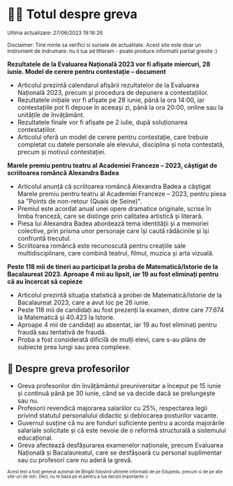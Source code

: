 # 👩‍🏫 Totul despre greva
<sub>Ultima actualizare: 27/06/2023 19:16:26</sub>

<sub>Disclaimer: Tine minte sa verifici si sursele de actualitate. Acest site este doar un instrument de indrumare: nu il lua ad litteram - poate produce informatii partial gresite :)</sub>

**Rezultatele de la Evaluarea Națională 2023 vor fi afișate miercuri, 28 iunie. Model de cerere pentru contestație – document**
- Articolul prezintă calendarul afișării rezultatelor de la Evaluarea Națională 2023, precum și procedura de depunere a contestațiilor.
- Rezultatele inițiale vor fi afișate pe 28 iunie, până la ora 14:00, iar contestațiile pot fi depuse în aceeași zi, până la ora 20:00, online sau la unitățile de învățământ.
- Rezultatele finale vor fi afișate pe 2 iulie, după soluționarea contestațiilor.
- Articolul oferă un model de cerere pentru contestație, care trebuie completat cu datele personale ale elevului, disciplina și nota contestată, precum și motivul contestației.

**Marele premiu pentru teatru al Academiei Franceze – 2023, câștigat de scriitoarea româncă Alexandra Badea**
- Articolul anunță că scriitoarea româncă Alexandra Badea a câștigat Marele premiu pentru teatru al Academiei Franceze – 2023, pentru piesa sa "Points de non-retour (Quais de Seine)".
- Premiul este acordat anual unei opere dramatice originale, scrise în limba franceză, care se distinge prin calitatea artistică și literară.
- Piesa lui Alexandra Badea abordează tema identității și a memoriei colective, prin prisma unor personaje care își caută rădăcinile și își confruntă trecutul.
- Scriitoarea româncă este recunoscută pentru creațiile sale multidisciplinare, care combină teatrul, filmul, muzica și arta vizuală.

**Peste 118 mii de tineri au participat la proba de Matematică/Istorie de la Bacalaureat 2023. Aproape 4 mii au lipsit, iar 19 au fost eliminați pentru că au încercat să copieze**
- Articolul prezintă situația statistică a probei de Matematică/Istorie de la Bacalaureat 2023, care a avut loc pe 26 iunie.
- Peste 118 mii de candidați au fost prezenți la examen, dintre care 77.674 la Matematică și 40.423 la Istorie.
- Aproape 4 mii de candidați au absentat, iar 19 au fost eliminați pentru fraudă sau tentativă de fraudă.
- Proba a fost considerată dificilă de mulți elevi, care s-au plâns de subiecte prea lungi sau prea complexe.

## 🏫 Despre greva profesorilor
- Greva profesorilor din învățământul preuniversitar a început pe 15 iunie și continuă până pe 30 iunie, când se va decide dacă se prelungește sau nu.
- Profesorii revendică majorarea salariilor cu 25%, respectarea legii privind statutul personalului didactic și deblocarea posturilor vacante.
- Guvernul susține că nu are fonduri suficiente pentru a acorda majorările salariale solicitate și că este nevoie de o reformă structurală a sistemului educațional.
- Greva afectează desfășurarea examenelor naționale, precum Evaluarea Națională și Bacalaureatul, care se desfășoară cu personal suplimentar sau cu profesori care nu aderă la grevă.


<sub><sub>Acest text a fost generat automat de BingAI folosind ultimele informatii de pe Edupedu, precum si de pe alte site-uri de stiri. Deci, nu te baza pe el pentru a lua decizii importante :)</sub></sub>